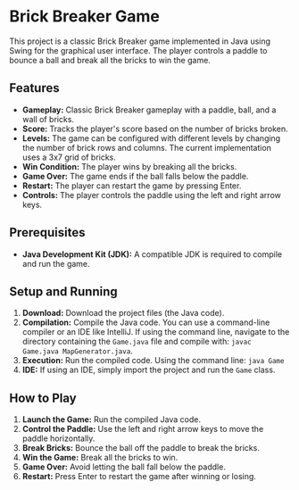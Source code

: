 # Brick Breaker Game

This project is a classic Brick Breaker game implemented in Java using Swing for the graphical user interface.  The player controls a paddle to bounce a ball and break all the bricks to win the game.

## Features

* **Gameplay:** Classic Brick Breaker gameplay with a paddle, ball, and a wall of bricks.
* **Score:** Tracks the player's score based on the number of bricks broken.
* **Levels:**  The game can be configured with different levels by changing the number of brick rows and columns. The current implementation uses a 3x7 grid of bricks.
* **Win Condition:** The player wins by breaking all the bricks.
* **Game Over:** The game ends if the ball falls below the paddle.
* **Restart:** The player can restart the game by pressing Enter.
* **Controls:** The player controls the paddle using the left and right arrow keys.

## Prerequisites

* **Java Development Kit (JDK):**  A compatible JDK is required to compile and run the game.

## Setup and Running

1. **Download:** Download the project files (the Java code).
2. **Compilation:** Compile the Java code. You can use a command-line compiler or an IDE like IntelliJ. If using the command line, navigate to the directory containing the `Game.java` file and compile with: `javac Game.java MapGenerator.java`.
3. **Execution:** Run the compiled code. Using the command line: `java Game`
4. **IDE:** If using an IDE, simply import the project and run the `Game` class.

## How to Play

1. **Launch the Game:** Run the compiled Java code.
2. **Control the Paddle:** Use the left and right arrow keys to move the paddle horizontally.
3. **Break Bricks:** Bounce the ball off the paddle to break the bricks.
4. **Win the Game:** Break all the bricks to win.
5. **Game Over:** Avoid letting the ball fall below the paddle.
6. **Restart:** Press Enter to restart the game after winning or losing.
